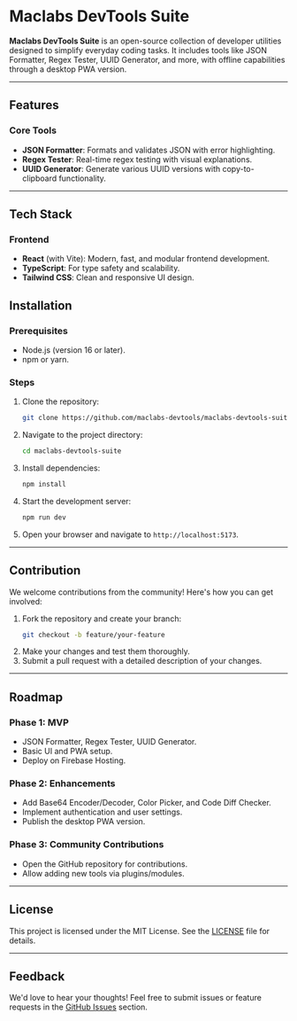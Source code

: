 # Maclabs DevTools Suite

**Maclabs DevTools Suite** is an open-source collection of developer utilities designed to simplify everyday coding tasks. It includes tools like JSON Formatter, Regex Tester, UUID Generator, and more, with offline capabilities through a desktop PWA version.

---

## Features

### Core Tools
- **JSON Formatter**: Formats and validates JSON with error highlighting.
- **Regex Tester**: Real-time regex testing with visual explanations.
- **UUID Generator**: Generate various UUID versions with copy-to-clipboard functionality.



---

## Tech Stack

### Frontend
- **React** (with Vite): Modern, fast, and modular frontend development.
- **TypeScript**: For type safety and scalability.
- **Tailwind CSS**: Clean and responsive UI design.





## Installation

### Prerequisites
- Node.js (version 16 or later).
- npm or yarn.

### Steps
1. Clone the repository:
   ```bash
   git clone https://github.com/maclabs-devtools/maclabs-devtools-suite.git
   ```
2. Navigate to the project directory:
   ```bash
   cd maclabs-devtools-suite
   ```
3. Install dependencies:
   ```bash
   npm install
   ```
4. Start the development server:
   ```bash
   npm run dev
   ```
5. Open your browser and navigate to `http://localhost:5173`.

---

## Contribution

We welcome contributions from the community! Here's how you can get involved:

1. Fork the repository and create your branch:
   ```bash
   git checkout -b feature/your-feature
   ```
2. Make your changes and test them thoroughly.
3. Submit a pull request with a detailed description of your changes.

---

## Roadmap

### Phase 1: MVP
- JSON Formatter, Regex Tester, UUID Generator.
- Basic UI and PWA setup.
- Deploy on Firebase Hosting.

### Phase 2: Enhancements
- Add Base64 Encoder/Decoder, Color Picker, and Code Diff Checker.
- Implement authentication and user settings.
- Publish the desktop PWA version.

### Phase 3: Community Contributions
- Open the GitHub repository for contributions.
- Allow adding new tools via plugins/modules.

---

## License

This project is licensed under the MIT License. See the [LICENSE](./LICENSE) file for details.

---

## Feedback

We'd love to hear your thoughts! Feel free to submit issues or feature requests in the [GitHub Issues](https://github.com/maclabs-devtools/maclabs-devtools-suite/issues) section.
